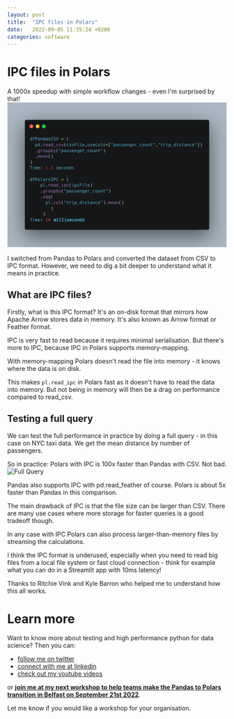 ```yaml
---
layout: post
title:  "IPC files in Polars"
date:   2022-09-05 11:35:24 +0200
categories: software
---
```

# IPC files in Polars

A 1000x speedup with simple workflow changes - even I'm surprised by that!
![Read-only query](/img/ipc_query.png)

I switched from Pandas to Polars and converted the dataset from CSV to IPC format. However, we need to dig a bit deeper to understand what it means in practice.

## What are IPC files?
Firstly, what is this IPC format? It's an on-disk format that mirrors how Apache Arrow stores data in memory. It's also known as Arrow format or Feather format.

IPC is very fast to read because it requires minimal serialisation. But there's more to IPC, because IPC in Polars supports memory-mapping.

With memory-mapping Polars doesn't read the file into memory - it knows where the data is on disk.

This makes `pl.read_ipc` in Polars fast as it doesn't have to read the data into memory. But not being in memory will then be a drag on performance compared to read_csv.

## Testing a full query
We can test the full performance in practice by doing a full query - in this case on NYC taxi data. We get the mean distance by number of passengers.

So in practice: Polars with IPC is 100x faster than Pandas with CSV. Not bad.
![Full Query](/img/ipc_query_full.png.svg)

Pandas also supports IPC with pd.read_feather of course. Polars is about 5x faster than Pandas in this comparison.

The main drawback of IPC is that the file size can be larger than CSV. There are many use cases where more storage for faster queries is a good tradeoff though.

In any case with IPC Polars can also process larger-than-memory files by streaming the calculations.

I think the IPC format is underused, especially when you need to read big files from a local file system or fast cloud connection - think for example what you can do in a Streamlit app with 10ms latency!

Thanks to Ritchie Vink and Kyle Barron who helped me to understand how this all works.

# Learn more
Want to know more about testing and high performance python for data science? Then you can:
- [follow me on twitter](https://twitter.com/braaannigan)
- [connect with me at linkedin](https://www.linkedin.com/in/liam-brannigan-9080b214a/)
- [check out my youtube videos](https://www.youtube.com/watch?v=nGritAo-71o)

or [**join me at my next workshop to help teams make the Pandas to Polars transition in Belfast on September 21st 2022**](https://www.eventbrite.com/e/from-pandas-to-polars-tickets-399410917807?aff=ebdssbdestsearch).

Let me know if you would like a workshop for your organisation.